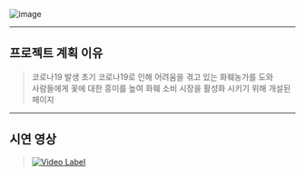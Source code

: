 ![image](https://user-images.githubusercontent.com/99938377/154630145-9b41796c-5a78-42fc-97f5-26cb7a9ce75e.png)

------

## 프로젝트 계획 이유
> 코로나19 발생 초기 코로나19로 인해 어려움을 겪고 있는 화훼농가를 도와  <br>사람들에게 꽃에 대한 흥미를 높여 화훼 소비 시장을 활성화 시키기 위해 개설된 페이지

---------------
## 시연 영상
> [![Video Label](http://img.youtube.com/vi/sT3YlVa4Ly8/0.jpg)](https://youtu.be/sT3YlVa4Ly8)
